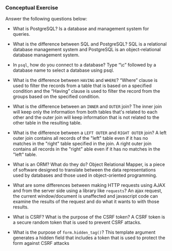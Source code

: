 ### Conceptual Exercise

Answer the following questions below:

- What is PostgreSQL? 
Is a database and management system for queries.

- What is the difference between SQL and PostgreSQL?
 SQL is a relational database management system and PostgreSQL is an object-relational database management system.

- In `psql`, how do you connect to a database?
Type “\c” followed by a database name to select a database using psql.

- What is the difference between `HAVING` and `WHERE`?
“Where” clause is used to filter the records from a table that is based on a specified condition and the “Having” clause is used to filter the record from the groups based on the specified condition.

- What is the difference between an `INNER` and `OUTER` join?
The inner join will keep only the information from both tables that's related to each other and the outer join will  keep information that is not related to the other table in the resulting table.

- What is the difference between a `LEFT OUTER` and `RIGHT OUTER` join?
A left outer join contains all records of the "left" table even if it has no matches in the "right" table specified in the join. A right outer join contains all records in the "right" able even if it has no matches in the "left" table.

- What is an ORM? What do they do?
Object Relational Mapper, is a piece of software designed to translate between the data representations used by databases and those used in object-oriented programming.

- What are some differences between making HTTP requests using AJAX 
  and from the server side using a library like `requests`?
An ajax request, the current window/document is unaffected and javascript code can examine the results of the request and do what it wants to with those results.

- What is CSRF? What is the purpose of the CSRF token?
A CSRF token is a secure random token that is used to prevent CSRF attacks.

- What is the purpose of `form.hidden_tag()`?
This template argument generates a hidden field that includes a token that is used to protect the form against CSRF attacks
